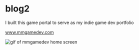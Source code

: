 # blog2

I built this game portal to serve as my indie game dev portfolio

www.mmgamedev.com

![gif of mmgamedev home screen](./mmgamedev.gif)
